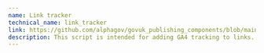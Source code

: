 ```yaml
---
name: Link tracker
technical_name: link_tracker
link: https://github.com/alphagov/govuk_publishing_components/blob/main/docs/analytics-ga4/ga4-link-tracker.md
description: This script is intended for adding GA4 tracking to links.
---
```

